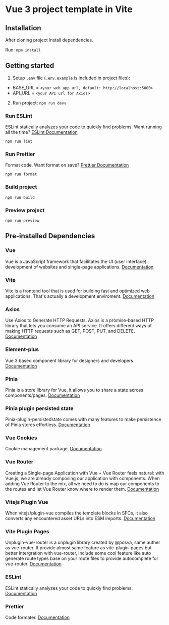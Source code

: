 # Vue 3 project template in Vite

## Installation

After cloning project install dependencies.

Run: `npm install`

## Getting started

1. Setup `.env` file (`.env.example` is included in project files):

- BASE_URL = `<your web app url, default: http://localhost:5000>`
- API_URL = `<your API url for Axios>`

2. Run project: `npm run devv`

### Run ESLint

ESLint statically analyzes your code to quickly find problems. Want running all the time? [ESLint Documentation](https://eslint.org/docs/latest/)

`npm run lint`

### Run Prettier

Format code. Want format on save? [Prettier Documentation](https://prettier.io/docs/en/)

`npm run format`

### Build project

`npm run build`

### Preview project

`npm run preview`

## Pre-installed Dependencies

### Vue

Vue is a JavaScript framework that facilitates the UI (user interface) development of websites and single-page applications. [Documentation](https://vuejs.org/)

### Vite

Vite is a frontend tool that is used for building fast and optimized web applications. That's actually a development enviroment. [Documentation](https://vitejs.dev/)

### Axios

Use Axios to Generate HTTP Requests. Axios is a promise-based HTTP library that lets you consume an API service. It offers different ways of making HTTP requests such as GET, POST, PUT, and DELETE. [Documentation](https://www.npmjs.com/package/axios)

### Element-plus

Vue 3 based component library for designers and developers. [Documentation](https://element-plus.org/en-US/)

### Pinia

Pinia is a store library for Vue, it allows you to share a state across components/pages. [Documentation](https://pinia.vuejs.org/introduction.html)

### Pinia plugin persisted state

Pinia-plugin-persistedstate comes with many features to make persistence of Pinia stores effortless. [Documentation](https://prazdevs.github.io/pinia-plugin-persistedstate/guide/)

### Vue Cookies

Cookie management package. [Documentation](https://www.npmjs.com/package/vue-cookies)

### Vue Router

Creating a Single-page Application with Vue + Vue Router feels natural: with Vue.js, we are already composing our application with components. When adding Vue Router to the mix, all we need to do is map our components to the routes and let Vue Router know where to render them.
[Documentation](https://router.vuejs.org/guide/)

### Vitejs Plugin Vue

When vitejs/plugin-vue compiles the template blocks in SFCs, it also converts any encountered asset URLs into ESM imports. [Documentation](https://www.npmjs.com/package/@vitejs/plugin-vue)

### Vite Plugin Pages

Unplugin-vue-router is a unplugin library created by @posva, same auther as vue-router. It provide almost same feature as vite-plugin-pages but better intergration with vue-router, include some cool feature like auto generate route types base on your route files to provide autocomplete for vue-router.
[Documentation](https://www.npmjs.com/package/vite-plugin-pages)

### ESLint

ESLint statically analyzes your code to quickly find problems. [Documentation](https://eslint.org/docs/latest/)

### Prettier

Code formater. [Documentation](https://prettier.io/docs/en/)
